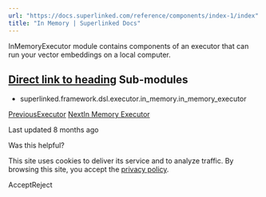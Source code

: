 ```yaml
---
url: "https://docs.superlinked.com/reference/components/index-1/index"
title: "In Memory | Superlinked Docs"
---
```


InMemoryExecutor module contains components of an executor that can run your vector embeddings on a local computer.

## [Direct link to heading](https://docs.superlinked.com/reference/components/index-1/index\#sub-modules)    Sub-modules

- superlinked.framework.dsl.executor.in\_memory.in\_memory\_executor


[PreviousExecutor](https://docs.superlinked.com/reference/components/index-1/executor) [NextIn Memory Executor](https://docs.superlinked.com/reference/components/index-1/index/in_memory_executor)

Last updated 8 months ago

Was this helpful?

This site uses cookies to deliver its service and to analyze traffic. By browsing this site, you accept the [privacy policy](https://superlinked.com/policies/privacy-policy).

AcceptReject